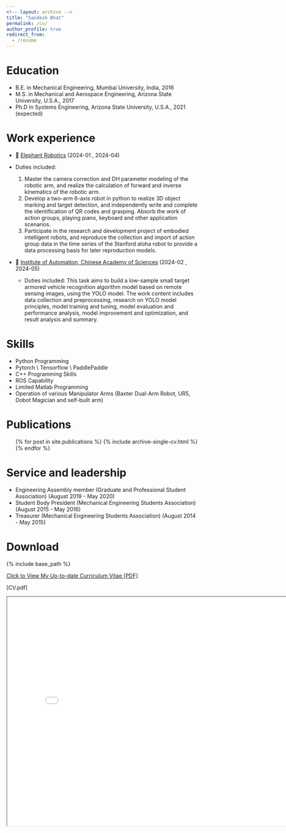 ```yaml
---
<!-- layout: archive -->
title: "Sandesh Bhat"
permalink: /cv/
author_profile: true
redirect_from:
  - /resume
---
```


Education
======
* B.E. in Mechanical Engineering, Mumbai University, India, 2016
* M.S. in Mechanical and Aerospace Engineering, Arizona State University, U.S.A., 2017
* Ph.D in Systems Engineering, Arizona State University, U.S.A., 2021 (expected)

Work experience
======
*  🐘 [Elephant Robotics](https://github.com/elephantrobotics) (2024-01 , 2024-04)
  * Duties included: 
     1. Master the camera correction and DH parameter modeling of the robotic arm, and realize the calculation of forward and inverse kinematics of the robotic arm. 
     2. Develop a two-arm 6-axis robot in python to realize 3D object marking and target detection, and independently write and complete the identification of QR codes and grasping. Absorb the work of action groups, playing piano, keyboard and other application scenarios. 
     3. Participate in the research and development project of embodied intelligent robots, and reproduce the collection and import of action group data in the time series of the Stanford aloha robot to provide a data processing basis for later reproduction models.
  

* 🏫 [Institute of Automation, Chinese Academy of Sciences](https://people.ucas.edu.cn/~pzq) (2024-02 , 2024-05)
  * Duties included: This task aims to build a low-sample small target armored vehicle recognition algorithm model based on remote sensing images, using the YOLO model. The work content includes data collection and preprocessing, research on YOLO model principles, model training and tuning, model evaluation and performance analysis, model improvement and optimization, and result analysis and summary.
  
  
Skills
======
* Python Programming
* Pytorch \ Tensorflow \ PaddlePaddle
* C++ Programming Skills
* ROS Capability
* Limited Matlab Programming
* Operation of various Manipulator Arms (Baxter Dual-Arm Robot, UR5, Dobot Magician and self-built arm)

Publications
======
  <ul>{% for post in site.publications %}
    {% include archive-single-cv.html %}
  {% endfor %}</ul>
 
Service and leadership
======
* Engineering Assembly member (Graduate and Professional Student Association) (August 2019 - May 2020)
* Student Body President (Mechanical Engineering Students Association) (August 2015 - May 2016)
* Treasurer (Mechanical Engineering Students Association) (August 2014 - May 2015)




Download
======
{% include base_path %}

[Click to View My Up-to-date Curriculum Vitae [PDF]](https://ywpepper.github.io/files/CV.pdf)

[CV.pdf]
<iframe src="../files/CV.pdf" height="600" width="800"></iframe> 
